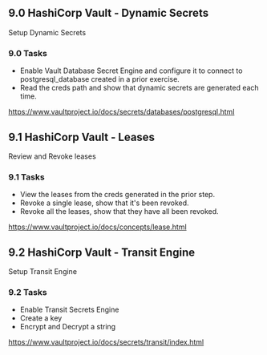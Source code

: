 ## 9.0 HashiCorp Vault - Dynamic Secrets
Setup Dynamic Secrets

### 9.0 Tasks
* Enable Vault Database Secret Engine and configure it to connect to postgresql_database created in a prior exercise.
* Read the creds path and show that dynamic secrets are generated each time.

https://www.vaultproject.io/docs/secrets/databases/postgresql.html

## 9.1 HashiCorp Vault - Leases
Review and Revoke leases

### 9.1 Tasks
* View the leases from the creds generated in the prior step.
* Revoke a single lease, show that it's been revoked.
* Revoke all the leases, show that they have all been revoked.

https://www.vaultproject.io/docs/concepts/lease.html

## 9.2 HashiCorp Vault - Transit Engine
Setup Transit Engine

### 9.2 Tasks
* Enable Transit Secrets Engine
* Create a key
* Encrypt and Decrypt a string

https://www.vaultproject.io/docs/secrets/transit/index.html
